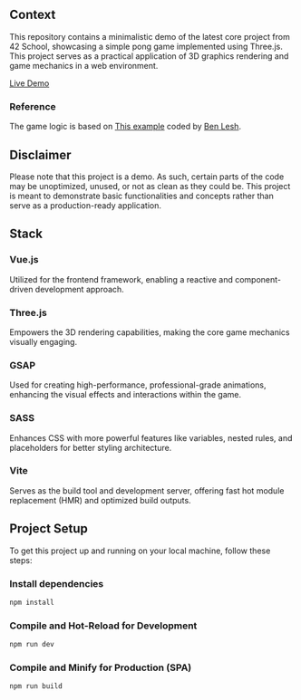 ## Context
This repository contains a minimalistic demo of the latest core project from 42 School, showcasing a simple pong game implemented using Three.js. This project serves as a practical application of 3D graphics rendering and game mechanics in a web environment.

[Live Demo](https://pong.mickaellaval.com/)

### Reference
The game logic is based on [This example](https://embed.plnkr.co/zg1iEjXtv0krpPSgkWe3/) coded by [Ben Lesh](https://github.com/benlesh).

## Disclaimer
Please note that this project is a demo. As such, certain parts of the code may be unoptimized, unused, or not as clean as they could be. This project is meant to demonstrate basic functionalities and concepts rather than serve as a production-ready application.

## Stack
### Vue.js
Utilized for the frontend framework, enabling a reactive and component-driven development approach.
### Three.js
Empowers the 3D rendering capabilities, making the core game mechanics visually engaging.
### GSAP
Used for creating high-performance, professional-grade animations, enhancing the visual effects and interactions within the game.
### SASS
Enhances CSS with more powerful features like variables, nested rules, and placeholders for better styling architecture.
### Vite
Serves as the build tool and development server, offering fast hot module replacement (HMR) and optimized build outputs.

## Project Setup
To get this project up and running on your local machine, follow these steps:

### Install dependencies

```sh
npm install
```

### Compile and Hot-Reload for Development

```sh
npm run dev
```

### Compile and Minify for Production (SPA)

```sh
npm run build
```
